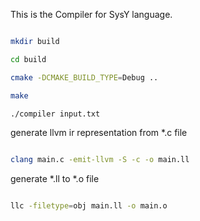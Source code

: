 This is the Compiler for SysY language.

```sh

mkdir build 

cd build 

cmake -DCMAKE_BUILD_TYPE=Debug ..

make 

./compiler input.txt

```

generate llvm ir representation from *.c file

```sh

clang main.c -emit-llvm -S -c -o main.ll

```

generate *.ll to *.o file

```sh

llc -filetype=obj main.ll -o main.o

```